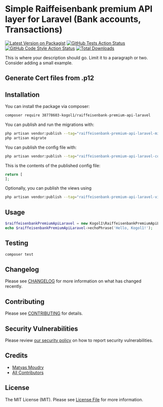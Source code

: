 # Simple Raiffeisenbank premium API layer for Laravel (Bank accounts, Transactions)

[![Latest Version on Packagist](https://img.shields.io/packagist/v/38778603-kogol1/raiffeisenbank-premium-api-laravel.svg?style=flat-square)](https://packagist.org/packages/38778603-kogol1/raiffeisenbank-premium-api-laravel)
[![GitHub Tests Action Status](https://img.shields.io/github/actions/workflow/status/38778603-kogol1/raiffeisenbank-premium-api-laravel/run-tests.yml?branch=main&label=tests&style=flat-square)](https://github.com/38778603-kogol1/raiffeisenbank-premium-api-laravel/actions?query=workflow%3Arun-tests+branch%3Amain)
[![GitHub Code Style Action Status](https://img.shields.io/github/actions/workflow/status/38778603-kogol1/raiffeisenbank-premium-api-laravel/fix-php-code-style-issues.yml?branch=main&label=code%20style&style=flat-square)](https://github.com/38778603-kogol1/raiffeisenbank-premium-api-laravel/actions?query=workflow%3A"Fix+PHP+code+style+issues"+branch%3Amain)
[![Total Downloads](https://img.shields.io/packagist/dt/38778603-kogol1/raiffeisenbank-premium-api-laravel.svg?style=flat-square)](https://packagist.org/packages/38778603-kogol1/raiffeisenbank-premium-api-laravel)

This is where your description should go. Limit it to a paragraph or two. Consider adding a small example.

## Generate Cert files from .p12



## Installation

You can install the package via composer:

```bash
composer require 38778603-kogol1/raiffeisenbank-premium-api-laravel
```

You can publish and run the migrations with:

```bash
php artisan vendor:publish --tag="raiffeisenbank-premium-api-laravel-migrations"
php artisan migrate
```

You can publish the config file with:

```bash
php artisan vendor:publish --tag="raiffeisenbank-premium-api-laravel-config"
```

This is the contents of the published config file:

```php
return [
];
```

Optionally, you can publish the views using

```bash
php artisan vendor:publish --tag="raiffeisenbank-premium-api-laravel-views"
```

## Usage

```php
$raiffeisenbankPremiumApiLaravel = new Kogol1\RaiffeisenbankPremiumApiLaravel();
echo $raiffeisenbankPremiumApiLaravel->echoPhrase('Hello, Kogol1!');
```

## Testing

```bash
composer test
```

## Changelog

Please see [CHANGELOG](CHANGELOG.md) for more information on what has changed recently.

## Contributing

Please see [CONTRIBUTING](CONTRIBUTING.md) for details.

## Security Vulnerabilities

Please review [our security policy](../../security/policy) on how to report security vulnerabilities.

## Credits

- [Matyas Moudry](https://github.com/38778603+Kogol1)
- [All Contributors](../../contributors)

## License

The MIT License (MIT). Please see [License File](LICENSE.md) for more information.

